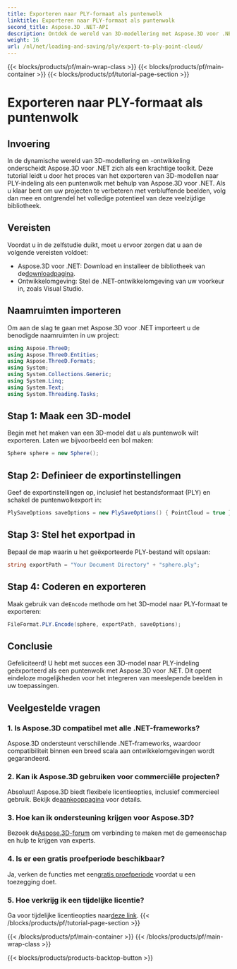 ```yaml
---
title: Exporteren naar PLY-formaat als puntenwolk
linktitle: Exporteren naar PLY-formaat als puntenwolk
second_title: Aspose.3D .NET-API
description: Ontdek de wereld van 3D-modellering met Aspose.3D voor .NET. Leer moeiteloos modellen naar PLY-formaat te exporteren. Breng uw projecten naar een hoger niveau met verbluffende beelden.
weight: 16
url: /nl/net/loading-and-saving/ply/export-to-ply-point-cloud/
---
```


{{< blocks/products/pf/main-wrap-class >}}
{{< blocks/products/pf/main-container >}}
{{< blocks/products/pf/tutorial-page-section >}}

# Exporteren naar PLY-formaat als puntenwolk

## Invoering
In de dynamische wereld van 3D-modellering en -ontwikkeling onderscheidt Aspose.3D voor .NET zich als een krachtige toolkit. Deze tutorial leidt u door het proces van het exporteren van 3D-modellen naar PLY-indeling als een puntenwolk met behulp van Aspose.3D voor .NET. Als u klaar bent om uw projecten te verbeteren met verbluffende beelden, volg dan mee en ontgrendel het volledige potentieel van deze veelzijdige bibliotheek.
## Vereisten
Voordat u in de zelfstudie duikt, moet u ervoor zorgen dat u aan de volgende vereisten voldoet:
-  Aspose.3D voor .NET: Download en installeer de bibliotheek van de[downloadpagina](https://releases.aspose.com/3d/net/).
- Ontwikkelomgeving: Stel de .NET-ontwikkelomgeving van uw voorkeur in, zoals Visual Studio.
## Naamruimten importeren
Om aan de slag te gaan met Aspose.3D voor .NET importeert u de benodigde naamruimten in uw project:
```csharp
using Aspose.ThreeD;
using Aspose.ThreeD.Entities;
using Aspose.ThreeD.Formats;
using System;
using System.Collections.Generic;
using System.Linq;
using System.Text;
using System.Threading.Tasks;
```
## Stap 1: Maak een 3D-model
Begin met het maken van een 3D-model dat u als puntenwolk wilt exporteren. Laten we bijvoorbeeld een bol maken:
```csharp
Sphere sphere = new Sphere();
```
## Stap 2: Definieer de exportinstellingen
Geef de exportinstellingen op, inclusief het bestandsformaat (PLY) en schakel de puntenwolkexport in:
```csharp
PlySaveOptions saveOptions = new PlySaveOptions() { PointCloud = true };
```
## Stap 3: Stel het exportpad in
Bepaal de map waarin u het geëxporteerde PLY-bestand wilt opslaan:
```csharp
string exportPath = "Your Document Directory" + "sphere.ply";
```
## Stap 4: Coderen en exporteren
 Maak gebruik van de`Encode` methode om het 3D-model naar PLY-formaat te exporteren:
```csharp
FileFormat.PLY.Encode(sphere, exportPath, saveOptions);
```
## Conclusie
Gefeliciteerd! U hebt met succes een 3D-model naar PLY-indeling geëxporteerd als een puntenwolk met Aspose.3D voor .NET. Dit opent eindeloze mogelijkheden voor het integreren van meeslepende beelden in uw toepassingen.

## Veelgestelde vragen
### 1. Is Aspose.3D compatibel met alle .NET-frameworks?
Aspose.3D ondersteunt verschillende .NET-frameworks, waardoor compatibiliteit binnen een breed scala aan ontwikkelomgevingen wordt gegarandeerd.
### 2. Kan ik Aspose.3D gebruiken voor commerciële projecten?
 Absoluut! Aspose.3D biedt flexibele licentieopties, inclusief commercieel gebruik. Bekijk de[aankooppagina](https://purchase.aspose.com/buy) voor details.
### 3. Hoe kan ik ondersteuning krijgen voor Aspose.3D?
 Bezoek de[Aspose.3D-forum](https://forum.aspose.com/c/3d/18) om verbinding te maken met de gemeenschap en hulp te krijgen van experts.
### 4. Is er een gratis proefperiode beschikbaar?
 Ja, verken de functies met een[gratis proefperiode](https://releases.aspose.com/) voordat u een toezegging doet.
### 5. Hoe verkrijg ik een tijdelijke licentie?
 Ga voor tijdelijke licentieopties naar[deze link](https://purchase.aspose.com/temporary-license/).
{{< /blocks/products/pf/tutorial-page-section >}}

{{< /blocks/products/pf/main-container >}}
{{< /blocks/products/pf/main-wrap-class >}}

{{< blocks/products/products-backtop-button >}}
